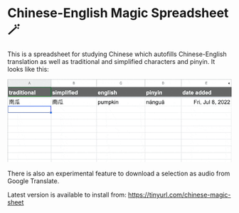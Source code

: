 # Chinese-English Magic Spreadsheet 🪄

This is a spreadsheet for studying Chinese which autofills Chinese-English translation as well as traditional and simplified characters and pinyin. It looks like this:

![Screenshot](./Screenshot.gif)

There is also an experimental feature to download a selection as audio from Google Translate.

Latest version is available to install from: https://tinyurl.com/chinese-magic-sheet
